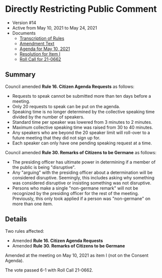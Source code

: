 # Directly Restricting Public Comment

- Version #14
- Active from May 10, 2021 to May 24, 2021 
- Documents
    - [Transcription of Rules](#/view/rules-archive~2021_05_10~transcription)
    - [Amendment Text](#/view/rules-archive~2021_05_10~amendment)
    - [Agenda for May 10, 2021](assets/rules-archive/2021_05_10/agenda.pdf)
    - [Resolution for Item I](assets/rules-archive/2021_05_10/resolution.pdf)
    - [Roll Call for 21-0662](assets/rules-archive/2021_05_10/roll_call.pdf)

## Summary

Council amended **Rule 16. Citizen Agenda Requests** as follows:

- Requests to speak cannot be submitted more than ten days before a meeting.
- Only 20 requests to speak can be put on the agenda.
- Speaking time is no longer determined by the collective speaking time divided by the number of speakers.
- Standard time per speaker was lowered from 3 minutes to 2 minutes.
- Maximum collective speaking time was raised from 30 to 40 minutes.
- Any speakers who are beyond the 20 speaker limit will roll-over to a future meeting that they did not sign up for.
- Each speaker can only have one pending speaking request at a time. 

Council amended **Rule 30. Remarks of Citizens to be Germane** as follows:

- The presiding officer has ultimate power in determining if a member of the public is being "disruptive".
- Any "arguing" with the presiding officer about a determination will be considered disruptive. Seemingly, this includes asking why something was considered disruptive or insisting something was not disruptive.
- Persons who make a single "non-germane remark" will not be recognized by the presiding officer for the rest of the meeting. Previously, this only took applied if a person was "non-germane" on more than one item. 
    
## Details

Two rules affected:

- Amended **Rule 16. Citizen Agenda Requests**
- Amended **Rule 30. Remarks of Citizens to be Germane**

Amended at the meeting on May 10, 2021 as item I (not on the Consent Agenda).

The vote passed 6-1 with Roll Call 21-0662.
